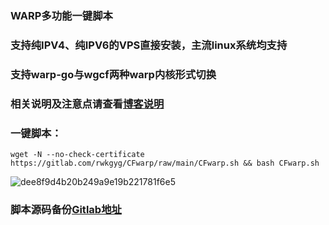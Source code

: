 ### WARP多功能一键脚本

### 支持纯IPV4、纯IPV6的VPS直接安装，主流linux系统均支持

### 支持warp-go与wgcf两种warp内核形式切换

### 相关说明及注意点请查看[博客说明](https://www.youtube.com/playlist?list=PLMgly2AulGG-WqPXPkHlqWVSfQ3XjHNw8)

### 一键脚本：
```
wget -N --no-check-certificate https://gitlab.com/rwkgyg/CFwarp/raw/main/CFwarp.sh && bash CFwarp.sh
```

![dee8f9d4b20b249a9e19b221781f6e5](https://user-images.githubusercontent.com/121604513/219865326-5db3b9dc-fabc-4a09-a4b1-8ae8a921edc8.png)



### 脚本源码备份[Gitlab地址](https://gitlab.com/rwkgyg/CFwarp)

